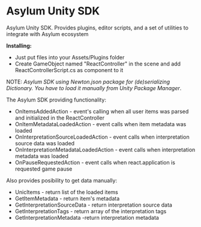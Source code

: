 # Asylum Unity SDK

Asylum Unity SDK. Provides plugins, editor scripts, and a set of utilities to integrate with Asylum ecosystem

**Installing:**
- Just put files into your Assets/Plugins folder
- Create GameObject named "ReactController" in the scene and add ReactControllerScript.cs as component to it 

NOTE: _Asylum SDK using Newton.json package for (de)serializing Dictionary. You have to load it manually from Unity Package Manager_. 

The Asylum SDK providing functionality:
- OnItemsAddedAction - event's calling when all user items was parsed and initialized in the ReactController
- OnItemMetadataLoadedAction - event calls when item metadata was loaded
- OnInterpretationSourceLoadedAction - event calls when interpretation source data was loaded
- OnInterpretationMetadataLoadedAction - event calls when interpretation metadata was loaded
- OnPauseRequestedAction - event calls when react.application is requested game pause

Also provides posibility to get data manually:
- UnicItems - return list of the loaded items
- GetItemMetadata - return item's metadata
- GetInterpretationSourceData - return interpretation source data
- GetInterpretationTags - return array of the interpretation tags
- GetInterpretationMetadata -return interpretation metadata
